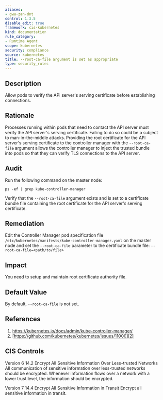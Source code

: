 ```yaml
---
aliases:
- gwu-zan-dnt
control: 1.3.5
disable_edit: true
framework: cis-kubernetes
kind: documentation
rule_category:
- Runtime Agent
scope: kubernetes
security: compliance
source: kubernetes
title: --root-ca-file argument is set as appropriate
type: security_rules
---
```


## Description

Allow pods to verify the API server's serving certificate before establishing connections.

## Rationale

Processes running within pods that need to contact the API server must verify the API server's serving certificate. Failing to do so could be a subject to man-in-the-middle attacks. Providing the root certificate for the API server's serving certificate to the controller manager with the `--root-ca-file` argument allows the controller manager to inject the trusted bundle into pods so that they can verify TLS connections to the API server.

## Audit

Run the following command on the master node: 
```
ps -ef | grep kube-controller-manager
```
Verify that the `--root-ca-file` argument exists and is set to a certificate bundle file containing the root certificate for the API server's serving certificate.

## Remediation

Edit the Controller Manager pod specification file `/etc/kubernetes/manifests/kube-controller-manager.yaml` on the master node and set the `--root-ca-file` parameter to the certificate bundle file: `--root-ca-file=<path/to/file>`

## Impact

You need to setup and maintain root certificate authority file.

## Default Value

By default, `--root-ca-file` is not set.

## References

1. [https://kubernetes.io/docs/admin/kube-controller-manager/ ][1]
2. [https://github.com/kubernetes/kubernetes/issues/11000][2]

## CIS Controls

Version 6 14.2 Encrypt All Sensitive Information Over Less-trusted Networks All communication of sensitive information over less-trusted networks should be encrypted. Whenever information flows over a network with a lower trust level, the information should be encrypted. 

Version 7 14.4 Encrypt All Sensitive Information in Transit Encrypt all sensitive information in transit.                

[1]: https://kubernetes.io/docs/admin/kube-controller-manager/ 
[2]: https://github.com/kubernetes/kubernetes/issues/11000
